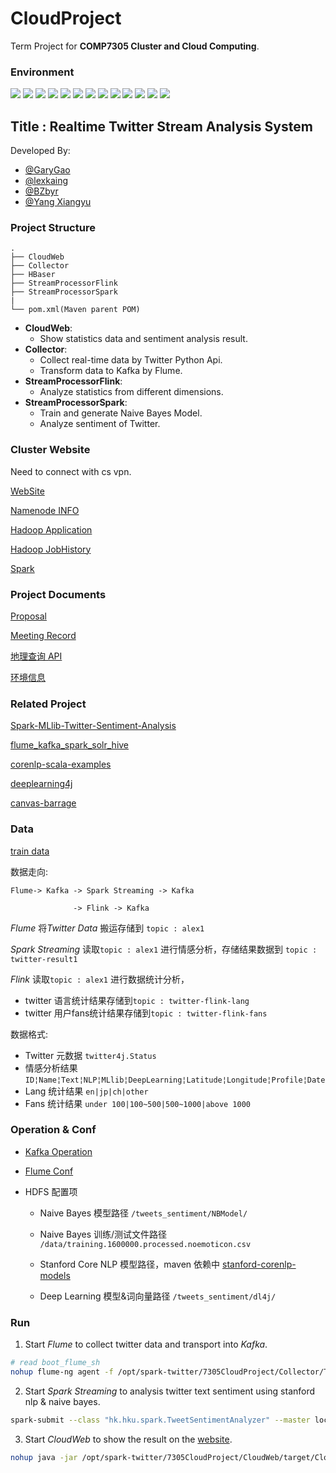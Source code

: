 # CloudProject

Term Project for **COMP7305 Cluster and Cloud Computing**.

### Environment

[![](https://img.shields.io/badge/Hadoop-v2.7.5-blue.svg)](https://hadoop.apache.org)
[![](https://img.shields.io/badge/Spark-v2.4.0-blue.svg)](https://spark.apache.org)
[![](https://img.shields.io/badge/Flume-1.9.0-blue.svg)](https://flume.apache.org)
[![](https://img.shields.io/badge/Kafka-2.1.1-blue.svg)](http://kafka.apache.org)
[![](https://img.shields.io/badge/Flink-1.7.2-blue.svg)](https://flink.apache.org)
[![](https://img.shields.io/badge/Scala-2.11.12-brightgreen.svg)](https://www.scala-lang.org)
[![](https://img.shields.io/badge/Python-3.6.7-brightgreen.svg)](https://www.python.org)
[![](https://img.shields.io/badge/Java-1.8-brightgreen.svg)](https://www.oracle.com/technetwork/java/javase/downloads/jdk8-downloads-2133151.html)
[![](https://img.shields.io/badge/SpringBoot-2.1.3-brightgreen.svg)](https://docs.spring.io)
[![](https://img.shields.io/badge/JQuery-3.3.1-brightgreen.svg)](https://jquery.com)
[![](https://img.shields.io/badge/Sockjs-1.3.0-brightgreen.svg)](https://github.com/sockjs/sockjs-client)
[![](https://img.shields.io/badge/Stomp-2.3.3-brightgreen.svg)](http://stomp.github.io)
[![](https://img.shields.io/badge/Echarts-4.2.1-brightgreen.svg)](https://echarts.baidu.com)

## Title : Realtime Twitter Stream Analysis System

Developed By:

  - [@GaryGao](https://github.com/GaryGao829)
  - [@lexkaing](https://github.com/AlexTK2012)
  - [@BZbyr](https://github.com/BZbyr)
  - [@Yang Xiangyu](https://github.com/ulysses1881826)
  
### Project Structure
 
 ```
 .
├── CloudWeb
├── Collector
├── HBaser
├── StreamProcessorFlink
├── StreamProcessorSpark
|
└── pom.xml(Maven parent POM)

 ```
 - __CloudWeb__: 
   - Show statistics data and sentiment analysis result.
 - __Collector__:
   - Collect real-time data by Twitter Python Api.
   - Transform data to Kafka by Flume.
 - __StreamProcessorFlink__:
   - Analyze statistics from different dimensions.
 - __StreamProcessorSpark__:
   - Train and generate Naive Bayes Model.
   - Analyze sentiment of Twitter.
   
### Cluster Website

Need to connect with cs vpn.

[WebSite](http://202.45.128.135:20907/)

[Namenode INFO](http://202.45.128.135:20107/dfshealth.html#tab-overview)

[Hadoop Application](http://202.45.128.135:20207/cluster)

[Hadoop JobHistory](http://202.45.128.135:20307/jobhistory)

[Spark](http://202.45.128.135:20507/)

### Project Documents

[Proposal](https://docs.google.com/document/d/1zzrZSWjRAz3FpL2EyyuIOGwQPduTtCBiCcYJMfmvA4I/edit?usp=sharing)

[Meeting Record](https://docs.google.com/document/d/1NkYv8v_0XF8zxkrgxPIUUTsgPG1U0NvSgCrm8yrpxfo/edit?usp=sharing)

[地理查询 API](http://jwd.funnyapi.com/#/index)

[环境信息](https://docs.google.com/spreadsheets/d/1ikzBeQ43pcnHpoRPA4PIFMfDF4OV6SeimAASWj7pVvA/edit#gid=0)

### Related Project

 [Spark-MLlib-Twitter-Sentiment-Analysis](https://github.com/P7h/Spark-MLlib-Twitter-Sentiment-Analysis)

 [flume_kafka_spark_solr_hive](https://github.com/obaidcuet/flume_kafka_spark_solr_hive/tree/master/codes)

 [corenlp-scala-examples](https://github.com/harpribot/corenlp-scala-examples)
 
 [deeplearning4j](https://github.com/deeplearning4j/deeplearning4j)
 
 [canvas-barrage](https://github.com/zhaofinger/canvas-barrage)

### Data

 [train data](http://help.sentiment140.com/for-students)
 
 数据走向:
 
 ```
 Flume-> Kafka -> Spark Streaming -> Kafka  
         
               -> Flink -> Kafka
 ```
 
 *Flume*  将*Twitter Data* 搬运存储到 ```topic : alex1```
 
 *Spark Streaming* 读取```topic : alex1``` 进行情感分析，存储结果数据到 ```topic : twitter-result1```
 
 *Flink* 读取```topic : alex1``` 进行数据统计分析，
 - twitter 语言统计结果存储到```topic : twitter-flink-lang```
 - twitter 用户fans统计结果存储到```topic : twitter-flink-fans``` 
 
 数据格式:
 
 - Twitter 元数据 ```twitter4j.Status```
 - 情感分析结果 ```ID¦Name¦Text¦NLP¦MLlib¦DeepLearning¦Latitude¦Longitude¦Profile¦Date```
 - Lang 统计结果 ```en|jp|ch|other```
 - Fans 统计结果 ```under 100|100~500|500~1000|above 1000```

### Operation & Conf

- [Kafka Operation](https://gist.github.com/AlexTK2012/7a1c68ec2b904528c41e726ebece4b46)

- [Flume Conf](https://gist.github.com/AlexTK2012/1d3288f0e474b4ad66db80950b402230)

- HDFS 配置项

    - Naive Bayes 模型路径 ```/tweets_sentiment/NBModel/```

    - Naive Bayes 训练/测试文件路径 ```/data/training.1600000.processed.noemoticon.csv```
    
    - Stanford Core NLP 模型路径，maven 依赖中 [stanford-corenlp-models](https://stanfordnlp.github.io/CoreNLP/download.html)
    
    - Deep Learning 模型&词向量路径 ```/tweets_sentiment/dl4j/```
    
### Run

1. Start *Flume* to collect twitter data and transport into *Kafka*.

  ```sh
  # read boot_flume_sh
  nohup flume-ng agent -f /opt/spark-twitter/7305CloudProject/Collector/TwitterToKafka.conf -Dflume.root.logger=DEBUG,console -n a1
  ```

2. Start *Spark Streaming* to analysis twitter text sentiment using stanford nlp & naive bayes.

```sh
spark-submit --class "hk.hku.spark.TweetSentimentAnalyzer" --master local[3] /opt/spark-twitter/7305CloudProject/StreamProcessorSpark/target/StreamProcessorSpark-jar-with-dependencies.jar
```

3. Start *CloudWeb* to show the result on the [website](http://202.45.128.135:20907).

```sh
nohup java -jar /opt/spark-twitter/7305CloudProject/CloudWeb/target/CloudWeb-1.0-SNAPSHOT.jar &
```

